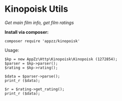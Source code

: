 # Kinopoisk Utils
*Get main film info, get film ratings*

**Install via composer:**

```
composer require 'appzz/kinopoisk'
```

Usage:

```
$kp = new AppZz\Http\Kinopoisk\Kinopoisk (1272854);
$parser = $kp->parser();
$rating = $kp->rating();

$data = $parser->parse();
print_r ($data);

$r = $rating->get_rating();
print_r ($data);
```
